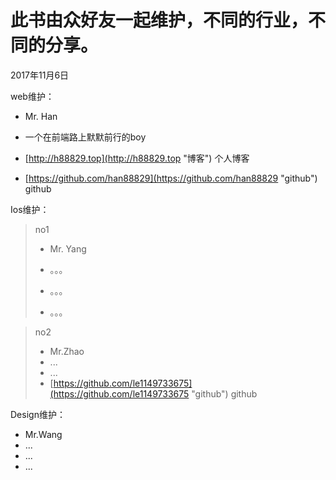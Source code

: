 # 此书由众好友一起维护，不同的行业，不同的分享。

2017年11月6日

web维护：

* Mr. Han

* 一个在前端路上默默前行的boy

* [http://h88829.top](http://h88829.top "博客")  个人博客

* [https://github.com/han88829](https://github.com/han88829 "github")  github



Ios维护：

> no1
>
> * Mr. Yang
>
> * 。。。
>
> * 。。。
>
> * 。。。

> no2
>
> * Mr.Zhao
> * ...
> * ...
> * [https://github.com/le1149733675](https://github.com/le1149733675 "github")  github



Design维护：

* Mr.Wang
* ...
* ...
* ...






